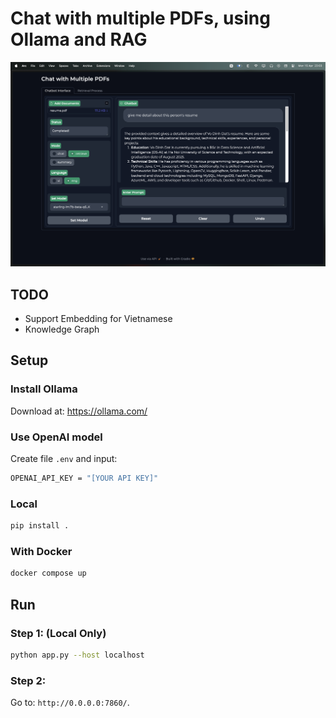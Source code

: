 # Chat with multiple PDFs, using Ollama and RAG

![alt text](assets/demo.png)

## TODO

- Support Embedding for Vietnamese
- Knowledge Graph

## Setup

### Install Ollama

Download at: https://ollama.com/

### Use OpenAI model

Create file `.env` and input:

```bash
OPENAI_API_KEY = "[YOUR API KEY]"
```

### Local

```bash
pip install .

```

### With Docker

```bash
docker compose up
```

## Run

### Step 1: (Local Only)

```bash
python app.py --host localhost
```

### Step 2:

Go to: `http://0.0.0.0:7860/`.
